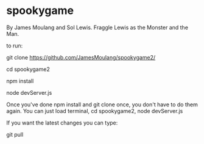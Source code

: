 # spookygame

By James Moulang and Sol Lewis.
Fraggle Lewis as the Monster and the Man.

to run:

git clone https://github.com/JamesMoulang/spookygame2/

cd spookygame2

npm install

node devServer.js

Once you've done npm install and git clone once, you don't have to do them again. You can just load terminal, cd spookygame2, node devServer.js

If you want the latest changes you can type:

git pull
